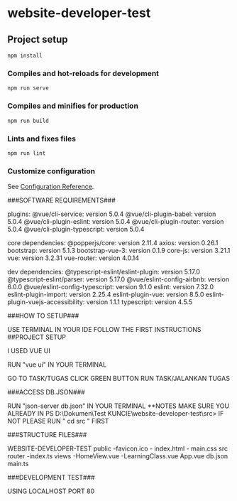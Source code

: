 # website-developer-test

## Project setup
```
npm install
```

### Compiles and hot-reloads for development
```
npm run serve
```

### Compiles and minifies for production
```
npm run build
```

### Lints and fixes files
```
npm run lint
```

### Customize configuration
See [Configuration Reference](https://cli.vuejs.org/config/).

###SOFTWARE REQUIREMENTS###

plugins:
 @vue/cli-service: version 5.0.4
 @vue/cli-plugin-babel: version 5.0.4
 @vue/cli-plugin-eslint: version 5.0.4
 @vue/cli-plugin-router: version 5.0.4
 @vue/cli-plugin-typescript: version 5.0.4

core dependencies:
 @popperjs/core: version 2.11.4
 axios: version 0.26.1
 bootstrap: version 5.1.3
 bootstrap-vue-3: version 0.1.9
 core-js: version 3.21.1
 vue: version 3.2.31
 vue-router: version 4.0.14

dev dependencies:
 @typescript-eslint/eslint-plugin: version 5.17.0
 @typescript-eslint/parser: version 5.17.0
 @vue/eslint-config-airbnb: version 6.0.0
 @vue/eslint-config-typescript: version 9.1.0
 eslint: version 7.32.0
 eslint-plugin-import: version 2.25.4
 eslint-plugin-vue: version 8.5.0
 eslint-plugin-vuejs-accessibility: version 1.1.1
 typescript: version 4.5.5


 ###HOW TO SETUP###

 USE TERMINAL IN YOUR IDE FOLLOW THE FIRST INSTRUCTIONS ##PROJECT SETUP

 I USED VUE UI 

 RUN "vue ui" IN YOUR TERMINAL

 GO TO TASK/TUGAS
 CLICK GREEN BUTTON RUN TASK/JALANKAN TUGAS

 ###ACCESS DB.JSON###

 RUN "json-server db.json" IN YOUR TERMINAL
 **NOTES
    MAKE SURE YOU ALREADY IN PS D:\Dokumen\Test KUNCIE\website-developer-test\src>
    IF NOT PLEASE RUN " cd src " FIRST


###STRUCTURE FILES###

WEBSITE-DEVELOPER-TEST
    public
        -favicon.ico
        - index.html
        - main.css
    src
        router
            -index.ts
        views
            -HomeView.vue
            -LearningClass.vue
    App.vue
    db.json
    main.ts

###DEVELOPMENT TEST###

USING LOCALHOST PORT 80